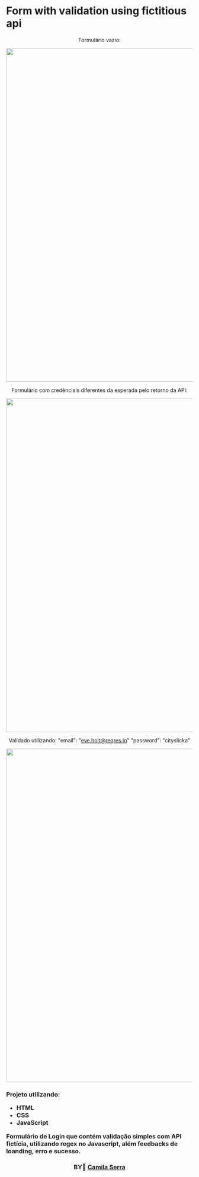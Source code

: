 # Form with validation using fictitious api

<div>
<div align=center>
  
  
Formulário vazio: 

<img src="https://user-images.githubusercontent.com/66450896/139609873-929b4928-4b7b-4522-bafc-cdcab7dcde6e.JPG" width="900" >
  
Formulário com credênciais diferentes da esperada pelo retorno da API: 
  
<img src="https://user-images.githubusercontent.com/66450896/139609877-6935ae1c-cc6b-493a-a56f-d9547f2a00ac.JPG" width="900" >
  
Validado utilizando:
 "email": "eve.holt@reqres.in"
 "password": "cityslicka"
  
<img src="https://user-images.githubusercontent.com/66450896/139609878-bed79f50-7856-40b0-aa8a-7a5f0974c292.JPG" width="900" >

</div>

<h3>

  Projeto utilizando:

  - HTML
  - CSS
  - JavaScript
  
 
    
  Formulário de Login que contém validação simples com API fictícia,  utilizando regex no Javascript, além feedbacks de loanding, erro e sucesso.
    

  
</div>



<h3 align="center">
BY💜 <a href="https:https://www.linkedin.com/in/camilaserratecnologia/">Camila Serra</a>
<br><br>

   



